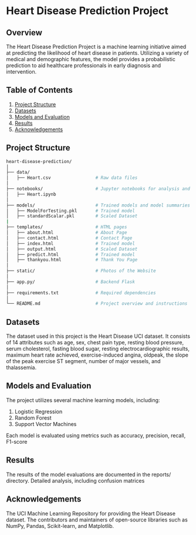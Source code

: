 # Heart Disease Prediction Project
## Overview
The Heart Disease Prediction Project is a machine learning initiative aimed at predicting the likelihood of heart disease in patients. Utilizing a variety of medical and demographic features, the model provides a probabilistic prediction to aid healthcare professionals in early diagnosis and intervention.

## Table of Contents
1. [Project Structure](#project-structure)
2. [Datasets](#datasets)
3. [Models and Evaluation](#models-and-evaluation)
4. [Results](#results)
5. [Acknowledgements](#acknowledgements)

## Project Structure

```bash
heart-disease-prediction/
│
├── data/
│   ├── Heart.csv                 # Raw data files
│
├── notebooks/                    # Jupyter notebooks for analysis and experimentation
│   ├── Heart.ipynb
│
├── models/                       # Trained models and model summaries
│   ├── ModelForTesting.pkl       # Trained model
│   ├── standardScalar.pkl        # Scaled Dataset
|
├── templates/                    # HTML pages
│   ├── about.html                # About Page
│   ├── contact.html              # Contact Page
│   ├── index.html                # Trained model
│   ├── output.html               # Scaled Dataset
│   ├── predict.html              # Trained model
│   ├── thankyou.html             # Thank You Page
│
├── static/                       # Photos of the Website
│
├── app.py/                       # Backend Flask
│
├── requirements.txt              # Required dependencies
│
└── README.md                     # Project overview and instructions
```
## Datasets
The dataset used in this project is the Heart Disease UCI dataset. It consists of 14 attributes such as age, sex, chest pain type, resting blood pressure, serum cholesterol, fasting blood sugar, resting electrocardiographic results, maximum heart rate achieved, exercise-induced angina, oldpeak, the slope of the peak exercise ST segment, number of major vessels, and thalassemia.

## Models and Evaluation
The project utilizes several machine learning models, including:

1. Logistic Regression
2. Random Forest
3. Support Vector Machines

Each model is evaluated using metrics such as accuracy, precision, recall, F1-score

## Results
The results of the model evaluations are documented in the reports/ directory. Detailed analysis, including confusion matrices

## Acknowledgements
The UCI Machine Learning Repository for providing the Heart Disease dataset.
The contributors and maintainers of open-source libraries such as NumPy, Pandas, Scikit-learn, and Matplotlib.
